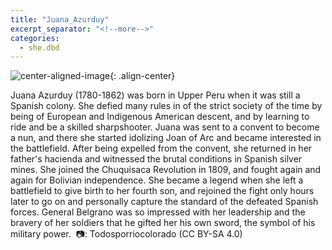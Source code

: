 ```yaml
---
title: "Juana_Azurduy"
excerpt_separator: "<!--more-->"
categories:
  - she.dbd
---
```



![center-aligned-image](https://cdn.pixabay.com/photo/2020/10/26/16/56/man-5687861_1280.png){: .align-center}

Juana Azurduy (1780-1862) was born in Upper Peru when it was still a Spanish colony. She defied many rules in of the strict society of the time by being of European and Indigenous American descent, and by learning to ride and be a skilled sharpshooter. Juana was sent to a convent to become a nun, and there she started idolizing Joan of Arc and became interested in the battlefield. After being expelled from the convent, she returned in her father's hacienda and witnessed the brutal conditions in Spanish silver mines. She joined the Chuquisaca Revolution in 1809, and fought again and again for Bolivian independence. She became a legend when she left a battlefield to give birth to her fourth son, and rejoined the fight only hours later to go on and personally capture the standard of the defeated Spanish forces. General Belgrano was so impressed with her leadership and the bravery of her soldiers that he gifted her his own sword, the symbol of his military power.⁠
⁠
📷: Todosporriocolorado (CC BY-SA 4.0)⁠ ⁠

